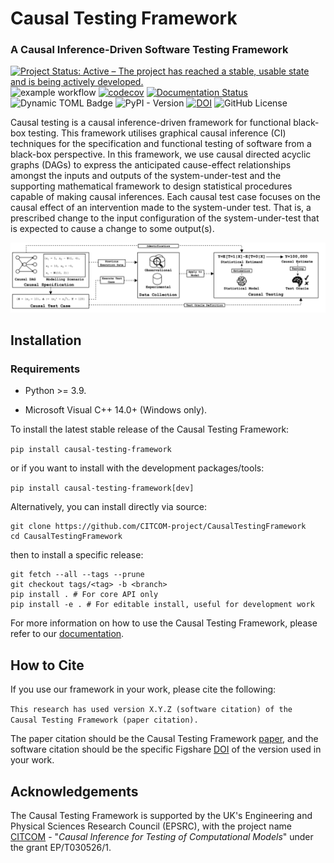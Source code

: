 # Causal Testing Framework
### A Causal Inference-Driven Software Testing Framework


[![Project Status: Active – The project has reached a stable, usable state and is being actively developed.](https://www.repostatus.org/badges/latest/active.svg)](https://www.repostatus.org/#active) 
![example workflow](https://github.com/CITCOM-project/CausalTestingFramework/actions/workflows/ci-tests.yaml/badge.svg) 
[![codecov](https://codecov.io/gh/CITCOM-project/CausalTestingFramework/branch/main/graph/badge.svg?token=04ijFVrb4a)](https://codecov.io/gh/CITCOM-project/CausalTestingFramework) 
[![Documentation Status](https://readthedocs.org/projects/causal-testing-framework/badge/?version=latest)](https://causal-testing-framework.readthedocs.io/en/latest/?badge=latest)
![Dynamic TOML Badge](https://img.shields.io/badge/dynamic/toml?url=https%3A%2F%2Fraw.githubusercontent.com%2FCITCOM-project%2FCausalTestingFramework%2Fmain%2Fpyproject.toml&query=%24.project%5B'requires-python'%5D&label=python)
![PyPI - Version](https://img.shields.io/pypi/v/causal-testing-framework)
[![DOI](https://t.ly/FCT1B)](https://orda.shef.ac.uk/articles/software/CITCOM_Software_Release/24427516)
![GitHub License](https://img.shields.io/github/license/CITCOM-project/CausalTestingFramework)

Causal testing is a causal inference-driven framework for functional black-box testing. This framework utilises
graphical causal inference (CI) techniques for the specification and functional testing of software from a black-box
perspective. In this framework, we use causal directed acyclic graphs (DAGs) to express the anticipated cause-effect
relationships amongst the inputs and outputs of the system-under-test and the supporting mathematical framework to
design statistical procedures capable of making causal inferences. Each causal test case focuses on the causal effect of
an intervention made to the system-under test. That is, a prescribed change to the input configuration of the
system-under-test that is expected to cause a change to some output(s).

![Causal Testing Workflow](images/workflow.png)

## Installation

### Requirements
- Python >= 3.9.

- Microsoft Visual C++ 14.0+ (Windows only).

To install the latest stable release of the Causal Testing Framework:

``pip install causal-testing-framework``

or if you want to install with the development packages/tools:

``pip install causal-testing-framework[dev]``

Alternatively, you can install directly via source:

```shell
git clone https://github.com/CITCOM-project/CausalTestingFramework
cd CausalTestingFramework
```
then to install a specific release:

```shell
git fetch --all --tags --prune
git checkout tags/<tag> -b <branch>
pip install . # For core API only
pip install -e . # For editable install, useful for development work
```

For more information on how to use the Causal Testing Framework, please refer to our [documentation](https://causal-testing-framework.readthedocs.io/en/latest/?badge=latest).  
## How to Cite
If you use our framework in your work, please cite the following:

``This research has used version X.Y.Z (software citation) of the 
Causal Testing Framework (paper citation).``

The paper citation should be the Causal Testing Framework [paper](https://dl.acm.org/doi/10.1145/3607184), 
and the software citation should be the specific Figshare [DOI](https://orda.shef.ac.uk/articles/software/CITCOM_Software_Release/24427516) of the version used in your work.

## Acknowledgements 

The Causal Testing Framework is supported by the UK's Engineering and Physical Sciences Research Council (EPSRC),
with the project name [CITCOM](https://gow.epsrc.ukri.org/NGBOViewGrant.aspx?GrantRef=EP/T030526/1) - "_Causal Inference for Testing of Computational Models_" 
under the grant EP/T030526/1.